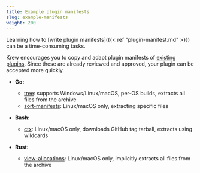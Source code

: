 ```yaml
---
title: Example plugin manifests
slug: example-manifests
weight: 200
---
```


Learning how to [write plugin manifests]({{< ref "plugin-manifest.md" >}})
can be a time-consuming tasks.

Krew encourages you to copy and adapt plugin manifests of [existing
plugins][list]. Since these are already reviewed and approved, your plugin can
be accepted more quickly.

* **Go:**
  - [tree](https://github.com/kubernetes-sigs/krew-index/blob/master/plugins/tree.yaml):
    supports Windows/Linux/macOS, per-OS builds, extracts all files from the
    archive
  - [sort-manifests](https://github.com/kubernetes-sigs/krew-index/blob/master/plugins/sort-manifests.yaml):
    Linux/macOS only, extracting specific files

* **Bash:**
  - [ctx](https://github.com/kubernetes-sigs/krew-index/blob/master/plugins/ctx.yaml):
    Linux/macOS only, downloads GitHub tag tarball, extracts using wildcards

* **Rust:**
  - [view-allocations](https://github.com/kubernetes-sigs/krew-index/blob/master/plugins/view-allocations.yaml):
    Linux/macOS only, implicitly extracts all files from the archive

[list]: https://github.com/kubernetes-sigs/krew-index/tree/master/plugins
